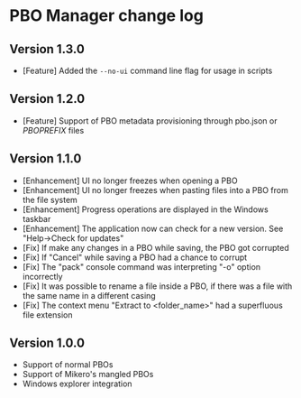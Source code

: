 # PBO Manager change log

## Version 1.3.0
 - [Feature] Added the `--no-ui` command line flag for usage in scripts

## Version 1.2.0
 - [Feature] Support of PBO metadata provisioning through pbo.json or $PBOPREFIX$ files

## Version 1.1.0
- [Enhancement] UI no longer freezes when opening a PBO
- [Enhancement] UI no longer freezes when pasting files into a PBO from the file system
- [Enhancement] Progress operations are displayed in the Windows taskbar
- [Enhancement] The application now can check for a new version. See "Help->Check for updates"
- [Fix] If make any changes in a PBO while saving, the PBO got corrupted
- [Fix] If "Cancel"  while saving a PBO had a chance to corrupt
- [Fix] The "pack" console command was interpreting "-o" option incorrectly
- [Fix] It was possible to rename a file inside a PBO, if there was a file with the same name in a different casing
- [Fix] The context menu "Extract to <folder_name>" had a superfluous file extension

## Version 1.0.0
- Support of normal PBOs
- Support of Mikero's mangled PBOs
- Windows explorer integration
